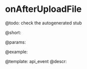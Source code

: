 onAfterUploadFile
=============

@todo:
	check the autogenerated stub

@short:
	

@params:

@example:


@template:	api_event
@descr:

